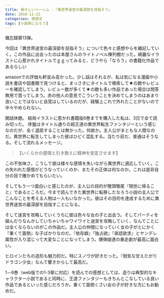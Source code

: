 ```yaml
---
title: 禍々しいハーレム -『異世界迷宮の最深部を目指そう』
date: 2016-11-22
categories: 感想文
tags: [小説家になろう]
---
```

備忘録第13弾。

今回は『異世界迷宮の最深部を目指そう』について色々と感想やらを雑記していく。この作品に出会ったのは本屋さんのライトノベル陳列棚だった。綺麗なイラストに心惹かれタイトルでｇｇってみると、どうやら「なろう」の書籍化作品であるらしい

amazonでの評価も軒並み高かった。少し話はそれるが、私は気になる漫画や小説を書店や図書館で見つけると、まっさきにタイトルで検索して★の数やレビューを確認してしまう。レビュー数が多くて★の数も多い作品であった場合は問答無用で買ってしまう。赤の他人の意見でこういうことを決めてしまうのはあまり良いことではないと自覚はしているのだが、経験上これで外れたことがないので中々やめられない。


閑話休題。
結局イラストに惹かれ書籍版6巻までを購入した私は、3日で全て読み切った。
序盤はタイトル通りの超王道の異世界転生ファンタジーという感じなのだが、全く退屈することは無かった。何故か。主人公がまともな人間なのだ。異世界に転生してしまった彼はひどく混乱する。当たり前だ、普通はそうなる。そして流れるメッセージ。

> 【いくらかの感情と引き換えに精神を安定させます】

この不気味さ。こうして彼は様々な感情を失いながら異世界に適応していく。この失われた感情がどうなっていくのか、またその正体は何なのか。これは是非自分の目で確かめてもらいたい。

そしてもう一つ面白いと感じたのが、主人公の目的が徹頭徹尾『現世に帰ること』であるところだ。今まで読んできた異世界に転移したなろう小説の主人公でこんなことを考える人物は一人もいなかった。彼はその目的を達成するために異世界迷宮の最深部を目指すことになる。

そして迷宮を攻略していくうちに彼は色々な女の子と出会う。そしてパーティを組んだりなんかしていちゃいちゃワイワイと迷宮を攻略していく、なんてことには全くならないのがこの作品だ。主人公の仲間になっていく女の子がとにかく『重くて面倒』な子ばかりなのだ。『依存癖』『独占欲』『承認欲求』とヤンデレ属性が入り混じって大変なことになってしまう。爆弾娘達の暴走劇が最高に面白い。


ヒロインたちの造形も魅力的だ。特にスノウが好きだった。『弱気な甘えたがりドラゴン少女』なんて響きからして最高だ。

1－6巻（web版での1-3章に対応）を読んでの感想としては、造りは典型的なキャラクター小説であると同時に、王道ファンタジーもきちんとこなしている良い作品であるといった感じだろうか。重くて面倒くさい女の子が好きな方にもお勧めだ。